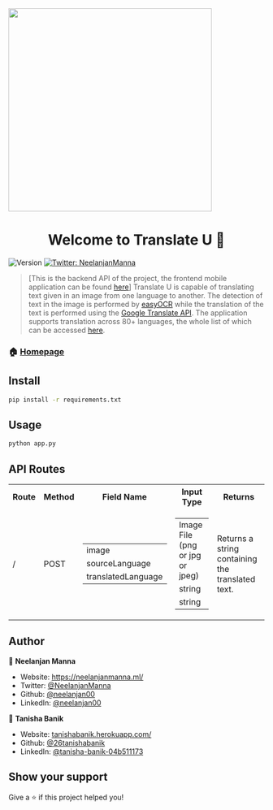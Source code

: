 <img src="https://firebasestorage.googleapis.com/v0/b/neelanjan-manna.appspot.com/o/project-images%2FTranslate%20U.jpg?alt=media&token=c20235a3-6636-415e-b68f-13a00d0130a8" width="400" />
<h1 align="center">Welcome to Translate U 👋</h1>
<p>
  <img alt="Version" src="https://img.shields.io/badge/version-1.0-blue.svg?cacheSeconds=2592000" />
  <a href="https://twitter.com/NeelanjanManna" target="_blank">
    <img alt="Twitter: NeelanjanManna" src="https://img.shields.io/twitter/follow/NeelanjanManna.svg?style=social" />
  </a>
</p>

> [This is the backend API of the project, the frontend mobile application can be found <a href="https://github.com/neelanjan00/Translate-U-Frontend"> here</a>] Translate U is capable of translating text given in an image from one language to another. The detection of text in the image is performed by [easyOCR](https://github.com/JaidedAI/EasyOCR) while the translation of the text is performed using the [Google Translate API](https://cloud.google.com/translate/). The application supports translation across 80+ languages, the whole list of which can be accessed [here](https://www.jaided.ai/easyocr/#:~:text=languages%20and%20expanding.-,Supported%20Languages,-Language).

### 🏠 [Homepage](https://github.com/neelanjan00/Translate-U)

## Install

```sh
pip install -r requirements.txt
```

## Usage

```sh
python app.py
```
## API Routes

<table>
	<tr>
		<th>Route</th>
      	<th>Method</th>
        <th>Field Name</th>
        <th>Input Type</th>
        <th>Returns</th>
	</tr>
    <tr>
    	<td>/</td>
        <td>POST</td>
        <td>
        	<table>
            	<tr><td>image</td></tr>
                <tr><td>sourceLanguage</td></tr>
                <tr><td>translatedLanguage</td></tr>
            </table>
        </td>
        <td>
        	<table>
            	<tr><td>Image File (png or jpg or jpeg)</td></tr>
                <tr><td>string</td></tr>
                <tr><td>string</td></tr>
            </table>
        </td>
        <td>
        	Returns a string containing the translated text.
        </td>
    </tr>
</table>

## Author

👤 **Neelanjan Manna**

* Website: https://neelanjanmanna.ml/
* Twitter: [@NeelanjanManna](https://twitter.com/NeelanjanManna)
* Github: [@neelanjan00](https://github.com/neelanjan00)
* LinkedIn: [@neelanjan00](https://linkedin.com/in/neelanjan00)

👤 **Tanisha Banik**

* Website: [tanishabanik.herokuapp.com/](tanishabanik.herokuapp.com/)
* Github: [@26tanishabanik](https://github.com/26tanishabanik)
* LinkedIn: [@tanisha-banik-04b511173](https://www.linkedin.com/in/tanisha-banik-04b511173/)

## Show your support

Give a ⭐️ if this project helped you!
